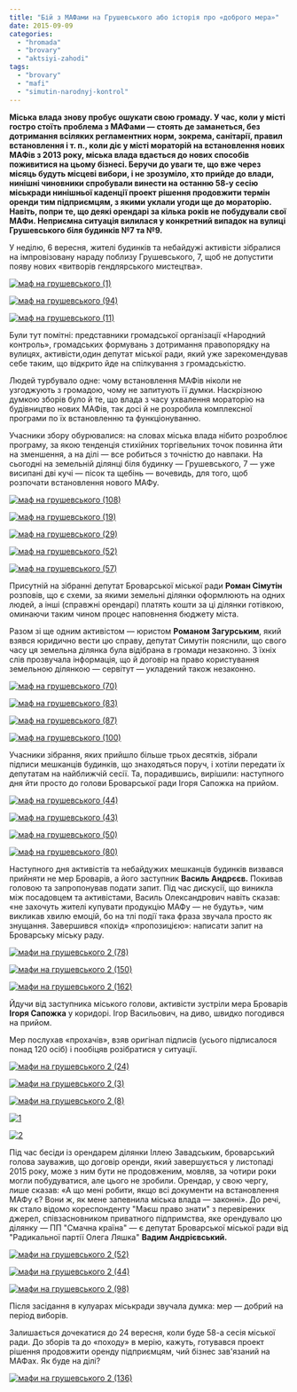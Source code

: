 ```yaml
---
title: "Бій з МАФами на Грушевського або історія про «доброго мера»"
date: 2015-09-09
categories: 
  - "hromada"
  - "brovary"
  - "aktsiyi-zahodi"
tags: 
  - "brovary"
  - "mafi"
  - "simutin-narodnyj-kontrol"
---
```


**Міська влада знову пробує ошукати свою громаду. У час, коли у місті гостро стоїть проблема з МАФами — стоять де заманеться, без дотримання всіляких регламентних норм, зокрема, санітарії, правил встановлення і т. п., коли діє у місті мораторій на встановлення нових МАФів з 2013 року, міська влада вдається до нових способів поживитися на цьому бізнесі. Беручи до уваги те, що вже через місяць будуть місцеві вибори, і не зрозуміло, хто прийде до влади, нинішні чиновники спробували винести на останню 58-у сесію міськради нинішньої каденції проект рішення продовжити термін оренди тим підприємцям, з якими уклали угоди ще до мораторію. Навіть, попри те, що деякі орендарі за кілька років не побудували свої МАФи. Неприємна ситуація вилилася у конкретний випадок на вулиці Грушевського біля будинків №7 та №9.**

У неділю, 6 вересня, жителі будинків та небайдужі активісти зібралися на імпровізовану нараду поблизу Грушевського, 7, щоб не допустити появу нових «витворів гендлярського мистецтва».

[![маф на грушевського (1)](https://mpz.brovary.org/wp-content/uploads/2015/09/maf-na-grushevskogo-1.jpg)](https://mpz.brovary.org/wp-content/uploads/2015/09/maf-na-grushevskogo-1.jpg)

[![маф на грушевського (94)](https://mpz.brovary.org/wp-content/uploads/2015/09/maf-na-grushevskogo-94.jpg)](https://mpz.brovary.org/wp-content/uploads/2015/09/maf-na-grushevskogo-94.jpg)

[![маф на грушевського (11)](https://mpz.brovary.org/wp-content/uploads/2015/09/maf-na-grushevskogo-11.jpg)](https://mpz.brovary.org/wp-content/uploads/2015/09/maf-na-grushevskogo-11.jpg)

Були тут помітні: представники громадської організації «Народний контроль», громадських формувань з дотримання правопорядку на вулицях, активісти,один депутат міської ради, який уже зарекомендував себе таким, що відкрито йде на спілкування з громадськістю.

Людей турбувало одне: чому встановлення МАФів ніколи не узгоджують з громадою, чому не запитують її думки. Наскрізною думкою зборів було й те, що влада з часу ухвалення мораторію на будівництво нових МАФів, так досі й не розробила комплексної програми по їх встановленню та функціонуванню.

Учасники збору обурювалися: на словах міська влада нібито розроблює програму, за якою тенденція стихійних торгівельних точок повинна йти на зменшення, а на ділі — все робиться з точністю до навпаки. На сьогодні на земельній ділянці біля будинку — Грушевського, 7 — уже висипані дві кучі — пісок та щебінь — вочевидь, для того, щоб розпочати встановлення нового МАФу.

[![маф на грушевського (108)](https://mpz.brovary.org/wp-content/uploads/2015/09/maf-na-grushevskogo-108.jpg)](https://mpz.brovary.org/wp-content/uploads/2015/09/maf-na-grushevskogo-108.jpg)

[![маф на грушевського (19)](https://mpz.brovary.org/wp-content/uploads/2015/09/maf-na-grushevskogo-19.jpg)](https://mpz.brovary.org/wp-content/uploads/2015/09/maf-na-grushevskogo-19.jpg)

[![маф на грушевського (29)](https://mpz.brovary.org/wp-content/uploads/2015/09/maf-na-grushevskogo-29.jpg)](https://mpz.brovary.org/wp-content/uploads/2015/09/maf-na-grushevskogo-29.jpg)

[![маф на грушевського (52)](https://mpz.brovary.org/wp-content/uploads/2015/09/maf-na-grushevskogo-52.jpg)](https://mpz.brovary.org/wp-content/uploads/2015/09/maf-na-grushevskogo-52.jpg)

[![маф на грушевського (57)](https://mpz.brovary.org/wp-content/uploads/2015/09/maf-na-grushevskogo-57.jpg)](https://mpz.brovary.org/wp-content/uploads/2015/09/maf-na-grushevskogo-57.jpg)

Присутній на зібранні депутат Броварської міської ради **Роман Сімутін** розповів, що є схеми, за якими земельні ділянки оформлюють на одних людей, а інші (справжні орендарі) платять кошти за ці ділянки готівкою, оминаючи таким чином процес наповнення бюджету міста.

Разом зі ще одним активістом — юристом **Романом Загурським**, який взявся юридично вести цю справу, депутат Симутін пояснили, що свого часу ця земельна ділянка була відібрана в громади незаконно. З їхніх слів прозвучала інформація, що й договір на право користування земельною ділянкою — сервітут — укладений також незаконно.

[![маф на грушевського (70)](https://mpz.brovary.org/wp-content/uploads/2015/09/maf-na-grushevskogo-70.jpg)](https://mpz.brovary.org/wp-content/uploads/2015/09/maf-na-grushevskogo-70.jpg)

[![маф на грушевського (83)](https://mpz.brovary.org/wp-content/uploads/2015/09/maf-na-grushevskogo-83.jpg)](https://mpz.brovary.org/wp-content/uploads/2015/09/maf-na-grushevskogo-83.jpg)

[![маф на грушевського (87)](https://mpz.brovary.org/wp-content/uploads/2015/09/maf-na-grushevskogo-87.jpg)](https://mpz.brovary.org/wp-content/uploads/2015/09/maf-na-grushevskogo-87.jpg)

[![маф на грушевського (100)](https://mpz.brovary.org/wp-content/uploads/2015/09/maf-na-grushevskogo-100.jpg)](https://mpz.brovary.org/wp-content/uploads/2015/09/maf-na-grushevskogo-100.jpg)

Учасники зібрання, яких прийшло більше трьох десятків, зібрали підписи мешканців будинків, що знаходяться поруч, і хотіли передати їх депутатам на найближчій сесії. Та, порадившись, вирішили: наступного дня йти просто до голови Броварської ради Ігоря Сапожка на прийом.

[![маф на грушевського (44)](https://mpz.brovary.org/wp-content/uploads/2015/09/maf-na-grushevskogo-44.jpg)](https://mpz.brovary.org/wp-content/uploads/2015/09/maf-na-grushevskogo-44.jpg)

[![маф на грушевського (43)](https://mpz.brovary.org/wp-content/uploads/2015/09/maf-na-grushevskogo-43.jpg)](https://mpz.brovary.org/wp-content/uploads/2015/09/maf-na-grushevskogo-43.jpg)

[![маф на грушевського (50)](https://mpz.brovary.org/wp-content/uploads/2015/09/maf-na-grushevskogo-50.jpg)](https://mpz.brovary.org/wp-content/uploads/2015/09/maf-na-grushevskogo-50.jpg)

[![маф на грушевського (80)](https://mpz.brovary.org/wp-content/uploads/2015/09/maf-na-grushevskogo-80.jpg)](https://mpz.brovary.org/wp-content/uploads/2015/09/maf-na-grushevskogo-80.jpg)

Наступного дня активістів та небайдужих мешканців будинків визвався прийняти не мер Броварів, а його заступник **Василь Андрєєв.** Покивав головою та запропонував подати запит. Під час дискусії, що виникла між посадовцем та активістами, Василь Олександрович навіть сказав: «не захочуть жителі купувати продукцію МАФу — не будуть», чим викликав хвилю емоцій, бо на тлі події така фраза звучала просто як знущання. Завершився «похід» «пропозицією»: написати запит на Броварську міську раду.

[![мафи на грушевського 2 (78)](https://mpz.brovary.org/wp-content/uploads/2015/09/mafy-na-grushevskogo-2-78.jpg)](https://mpz.brovary.org/wp-content/uploads/2015/09/mafy-na-grushevskogo-2-78.jpg)

[![мафи на грушевського 2 (150)](https://mpz.brovary.org/wp-content/uploads/2015/09/mafy-na-grushevskogo-2-150.jpg)](https://mpz.brovary.org/wp-content/uploads/2015/09/mafy-na-grushevskogo-2-150.jpg)

[![мафи на грушевського 2 (162)](https://mpz.brovary.org/wp-content/uploads/2015/09/mafy-na-grushevskogo-2-162.jpg)](https://mpz.brovary.org/wp-content/uploads/2015/09/mafy-na-grushevskogo-2-162.jpg)

Йдучи від заступника міського голови, активісти зустріли мера Броварів **Ігоря Сапожка** у коридорі. Ігор Васильович, на диво, швидко погодився на прийом.

Мер послухав «прохачів», взяв оригінал підписів (усього підписалося понад 120 осіб) і пообіцяв розібратися у ситуації.

[![мафи на грушевського 2 (24)](https://mpz.brovary.org/wp-content/uploads/2015/09/mafy-na-grushevskogo-2-24.jpg)](https://mpz.brovary.org/wp-content/uploads/2015/09/mafy-na-grushevskogo-2-24.jpg)

[![мафи на грушевського 2 (3)](https://mpz.brovary.org/wp-content/uploads/2015/09/mafy-na-grushevskogo-2-3.jpg)](https://mpz.brovary.org/wp-content/uploads/2015/09/mafy-na-grushevskogo-2-3.jpg)

[![мафи на грушевського 2 (8)](https://mpz.brovary.org/wp-content/uploads/2015/09/mafy-na-grushevskogo-2-8.jpg)](https://mpz.brovary.org/wp-content/uploads/2015/09/mafy-na-grushevskogo-2-8.jpg)

[![1](https://mpz.brovary.org/wp-content/uploads/2015/09/14.jpg)](https://mpz.brovary.org/wp-content/uploads/2015/09/14.jpg)

[![2](https://mpz.brovary.org/wp-content/uploads/2015/09/24-e1441873617488.jpg)](https://mpz.brovary.org/wp-content/uploads/2015/09/24-e1441873617488.jpg)

Під час бесіди із орендарем ділянки Іллею Завадським, броварський голова зауважив, що договір оренди, який завершується у листопаді 2015 року, може з ним бути не продовженим, мовляв, за чотири роки могли побудуватися, але цього не зробили. Орендар, у свою чергу, лише сказав: «А що мені робити, якщо всі документи на встановлення МАФу є? Вони ж, як мене запевнила міська влада — законні». До речі, як стало відомо кореспонденту "Маєш право знати" з перевірених джерел, співзасновником приватного підпримства, яке орендувало цю ділянку — ПП "Смачна країна" — є депутат Броварської міської ради від "Радикальної партії Олега Ляшка" **Вадим Андрієвський.**

[![мафи на грушевського 2 (52)](https://mpz.brovary.org/wp-content/uploads/2015/09/mafy-na-grushevskogo-2-52.jpg)](https://mpz.brovary.org/wp-content/uploads/2015/09/mafy-na-grushevskogo-2-52.jpg)

[![мафи на грушевського 2 (44)](https://mpz.brovary.org/wp-content/uploads/2015/09/mafy-na-grushevskogo-2-44.jpg)](https://mpz.brovary.org/wp-content/uploads/2015/09/mafy-na-grushevskogo-2-44.jpg)

[![мафи на грушевського 2 (98)](https://mpz.brovary.org/wp-content/uploads/2015/09/mafy-na-grushevskogo-2-98.jpg)](https://mpz.brovary.org/wp-content/uploads/2015/09/mafy-na-grushevskogo-2-98.jpg)

Після засідання в кулуарах міськради звучала думка: мер — добрий на період виборів.

Залишається дочекатися до 24 вересня, коли буде 58-а сесія міської ради. До зборів та до «походу» в мерію, кажуть, готувався проект рішення продовжити оренду підприємцям, чий бізнес зав'язаний на МАФах. Як буде на ділі?

[![мафи на грушевського 2 (136)](https://mpz.brovary.org/wp-content/uploads/2015/09/mafy-na-grushevskogo-2-136.jpg)](https://mpz.brovary.org/wp-content/uploads/2015/09/mafy-na-grushevskogo-2-136.jpg)
